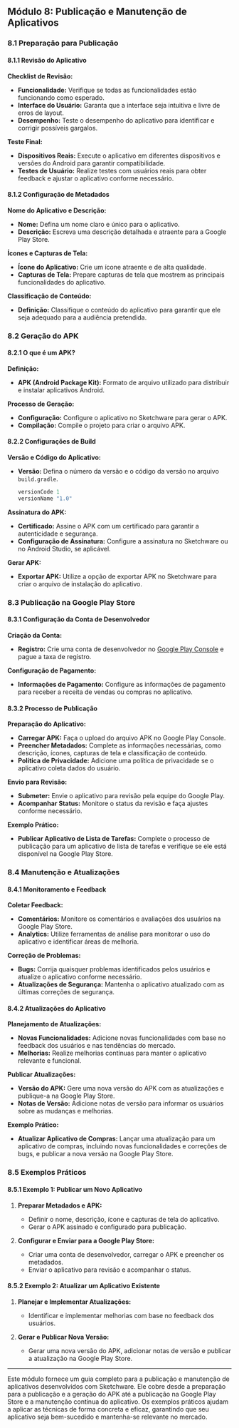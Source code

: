 ## Módulo 8: Publicação e Manutenção de Aplicativos

### 8.1 Preparação para Publicação

#### 8.1.1 Revisão do Aplicativo

**Checklist de Revisão:**
- **Funcionalidade:** Verifique se todas as funcionalidades estão funcionando como esperado.
- **Interface do Usuário:** Garanta que a interface seja intuitiva e livre de erros de layout.
- **Desempenho:** Teste o desempenho do aplicativo para identificar e corrigir possíveis gargalos.

**Teste Final:**
- **Dispositivos Reais:** Execute o aplicativo em diferentes dispositivos e versões do Android para garantir compatibilidade.
- **Testes de Usuário:** Realize testes com usuários reais para obter feedback e ajustar o aplicativo conforme necessário.

#### 8.1.2 Configuração de Metadados

**Nome do Aplicativo e Descrição:**
- **Nome:** Defina um nome claro e único para o aplicativo.
- **Descrição:** Escreva uma descrição detalhada e atraente para a Google Play Store.

**Ícones e Capturas de Tela:**
- **Ícone do Aplicativo:** Crie um ícone atraente e de alta qualidade.
- **Capturas de Tela:** Prepare capturas de tela que mostrem as principais funcionalidades do aplicativo.

**Classificação de Conteúdo:**
- **Definição:** Classifique o conteúdo do aplicativo para garantir que ele seja adequado para a audiência pretendida.

### 8.2 Geração do APK

#### 8.2.1 O que é um APK?

**Definição:**
- **APK (Android Package Kit):** Formato de arquivo utilizado para distribuir e instalar aplicativos Android.

**Processo de Geração:**
- **Configuração:** Configure o aplicativo no Sketchware para gerar o APK.
- **Compilação:** Compile o projeto para criar o arquivo APK.

#### 8.2.2 Configurações de Build

**Versão e Código do Aplicativo:**
- **Versão:** Defina o número da versão e o código da versão no arquivo `build.gradle`.
  ```groovy
  versionCode 1
  versionName "1.0"
  ```

**Assinatura do APK:**
- **Certificado:** Assine o APK com um certificado para garantir a autenticidade e segurança.
- **Configuração de Assinatura:** Configure a assinatura no Sketchware ou no Android Studio, se aplicável.

**Gerar APK:**
- **Exportar APK:** Utilize a opção de exportar APK no Sketchware para criar o arquivo de instalação do aplicativo.

### 8.3 Publicação na Google Play Store

#### 8.3.1 Configuração da Conta de Desenvolvedor

**Criação da Conta:**
- **Registro:** Crie uma conta de desenvolvedor no [Google Play Console](https://play.google.com/console) e pague a taxa de registro.

**Configuração de Pagamento:**
- **Informações de Pagamento:** Configure as informações de pagamento para receber a receita de vendas ou compras no aplicativo.

#### 8.3.2 Processo de Publicação

**Preparação do Aplicativo:**
- **Carregar APK:** Faça o upload do arquivo APK no Google Play Console.
- **Preencher Metadados:** Complete as informações necessárias, como descrição, ícones, capturas de tela e classificação de conteúdo.
- **Política de Privacidade:** Adicione uma política de privacidade se o aplicativo coleta dados do usuário.

**Envio para Revisão:**
- **Submeter:** Envie o aplicativo para revisão pela equipe do Google Play.
- **Acompanhar Status:** Monitore o status da revisão e faça ajustes conforme necessário.

**Exemplo Prático:**
- **Publicar Aplicativo de Lista de Tarefas:** Complete o processo de publicação para um aplicativo de lista de tarefas e verifique se ele está disponível na Google Play Store.

### 8.4 Manutenção e Atualizações

#### 8.4.1 Monitoramento e Feedback

**Coletar Feedback:**
- **Comentários:** Monitore os comentários e avaliações dos usuários na Google Play Store.
- **Analytics:** Utilize ferramentas de análise para monitorar o uso do aplicativo e identificar áreas de melhoria.

**Correção de Problemas:**
- **Bugs:** Corrija quaisquer problemas identificados pelos usuários e atualize o aplicativo conforme necessário.
- **Atualizações de Segurança:** Mantenha o aplicativo atualizado com as últimas correções de segurança.

#### 8.4.2 Atualizações do Aplicativo

**Planejamento de Atualizações:**
- **Novas Funcionalidades:** Adicione novas funcionalidades com base no feedback dos usuários e nas tendências do mercado.
- **Melhorias:** Realize melhorias contínuas para manter o aplicativo relevante e funcional.

**Publicar Atualizações:**
- **Versão do APK:** Gere uma nova versão do APK com as atualizações e publique-a na Google Play Store.
- **Notas de Versão:** Adicione notas de versão para informar os usuários sobre as mudanças e melhorias.

**Exemplo Prático:**
- **Atualizar Aplicativo de Compras:** Lançar uma atualização para um aplicativo de compras, incluindo novas funcionalidades e correções de bugs, e publicar a nova versão na Google Play Store.

### 8.5 Exemplos Práticos

#### 8.5.1 Exemplo 1: Publicar um Novo Aplicativo

1. **Preparar Metadados e APK:**
   - Definir o nome, descrição, ícone e capturas de tela do aplicativo.
   - Gerar o APK assinado e configurado para publicação.

2. **Configurar e Enviar para a Google Play Store:**
   - Criar uma conta de desenvolvedor, carregar o APK e preencher os metadados.
   - Enviar o aplicativo para revisão e acompanhar o status.

#### 8.5.2 Exemplo 2: Atualizar um Aplicativo Existente

1. **Planejar e Implementar Atualizações:**
   - Identificar e implementar melhorias com base no feedback dos usuários.

2. **Gerar e Publicar Nova Versão:**
   - Gerar uma nova versão do APK, adicionar notas de versão e publicar a atualização na Google Play Store.

---

Este módulo fornece um guia completo para a publicação e manutenção de aplicativos desenvolvidos com Sketchware. Ele cobre desde a preparação para a publicação e a geração do APK até a publicação na Google Play Store e a manutenção contínua do aplicativo. Os exemplos práticos ajudam a aplicar as técnicas de forma concreta e eficaz, garantindo que seu aplicativo seja bem-sucedido e mantenha-se relevante no mercado.
